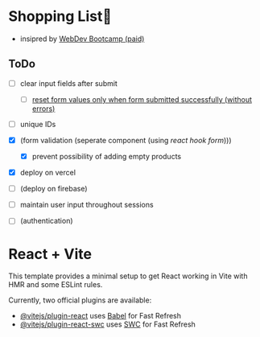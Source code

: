 # Shopping List📝
- insipred by [WebDev Bootcamp (paid)](https://www.udemy.com/course/the-web-developer-bootcamp/learn/lecture/37806842)


## ToDo
- [ ] clear input fields after submit
  - [ ] [reset form values only when form submitted successfully (without errors)](https://youtu.be/ERHAo_z-9EE?t=66)
- [ ] unique IDs
- [x] (form validation (seperate component (using *react hook form*)))
  - [x] prevent possibility of adding empty products
- [x] deploy on vercel
- [ ] (deploy on firebase)
- [ ] maintain user input throughout sessions
- [ ] (authentication)




# React + Vite

This template provides a minimal setup to get React working in Vite with HMR and some ESLint rules.

Currently, two official plugins are available:

- [@vitejs/plugin-react](https://github.com/vitejs/vite-plugin-react/blob/main/packages/plugin-react/README.md) uses [Babel](https://babeljs.io/) for Fast Refresh
- [@vitejs/plugin-react-swc](https://github.com/vitejs/vite-plugin-react-swc) uses [SWC](https://swc.rs/) for Fast Refresh
